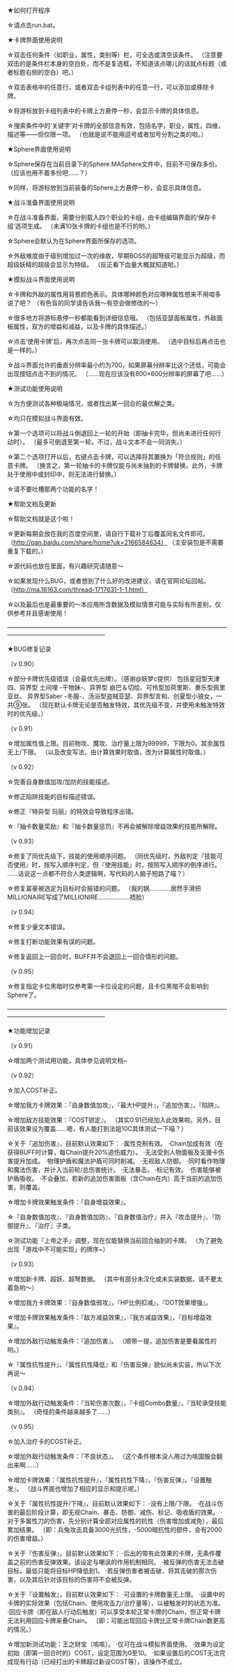 ★如何打开程序

☆请点击run.bat。

★卡牌界面使用说明

☆双击任何条件（如职业，属性，类别等）栏，可全选或清空该条件。
（注意要双击的是条件栏本身的空白处，而不是复选框，不知道该点哪儿的话就点标题（或者标题右侧的空白）吧。）

☆双击表格中的任意行，或者双击卡组列表中的任意一行，可以添加或移除卡牌。

☆将游标放到卡组列表中的卡牌上方悬停一秒，会显示卡牌的具体信息。

☆搜索条件中的‘关键字’对卡牌的全部信息有效，包括名字，职业，属性，四维，描述等——但仅限一项。
（也就是说不能用逗号或者加号分割之类的啦。）

★Sphere界面使用说明

☆Sphere保存在当前目录下的Sphere.MASphere文件中，目前不可保存多份。
（应该也用不着多份吧……？）

☆同样，将游标放到当前装备的Sphere上方悬停一秒，会显示具体信息。

★战斗准备界面使用说明

☆在战斗准备界面，需要分别载入四个职业的卡组，由卡组编辑界面的‘保存卡组’选项生成。
（未满10张卡牌的卡组也是不行的哟。）

☆Sphere会默认为在Sphere界面所保存的选项。

☆外敌难度由于级别增加过一次的缘故，早期BOSS的超弩级可能显示为超级，而超级妖精的超级会显示为特级。
（反正看下血量大概就知道啦。）

★模拟战斗界面使用说明

☆卡牌和外敌的属性用背景颜色表示。具体哪种颜色对应哪种属性想来不用咱多说了吧？
（有色盲的同学请告诉我～有空会做修改的～）

☆很多地方将游标悬停一秒都能看到详细信息哦。
（包括亚瑟面板属性，外敌面板属性，双方的增益和减益，以及卡牌的具体描述。）

☆点击‘使用卡牌’后，再次点击同一张卡牌可以取消使用。
（选中目标后再点击也是一样的。）

☆战斗界面允许的垂直分辨率最小约为700，如果屏幕分辨率比这个还低，可能会出现按钮点击不到的情况。
（……现在应该没有800×600分辨率的屏幕了吧……）

★测试功能使用说明

☆为方便测试各种极端情况，或者找出某一回合的最优解之类。

☆均只在模拟战斗界面有效。

☆第一个选项可以将战斗倒退回上一轮的开始（即抽卡完毕，但尚未进行任何行动时）。
（最多可倒退至第一轮。不过，战斗文本不会一同消失。）

☆第二个选项打开以后，右键点击卡牌，可以选择将其置换为「符合规则」的任意卡牌。
（换言之，第一轮抽卡的卡牌仅能与尚未抽到的卡牌替换。此外，卡牌处于使用中或封印中，则无法进行替换。）

☆请不要吐槽那两个功能的名字！

★帮助文档及更新

☆帮助文档就是这个啦！

☆更新每期会放在我的百度空间里，请自行下载补丁后覆盖同名文件即可。
（http://pan.baidu.com/share/home?uk=2166584634）
（主安装包是不需要重复下载的。）

☆源代码也放在里面，有兴趣研究请随意～

☆如果发现什么BUG，或者想到了什么好的改进建议，请在官网论坛回帖。
（http://ma.16163.com/thread-1717631-1-1.html）

☆以及最后也是最重要的～本应用所含数据及模拟情景可能与实际有所差别，仅供参考并且感谢使用！


————————————————————————————————————————————————————

★BUG修复记录

（v 0.90）

☆部分卡牌优先级错误（会最优先出牌）。（感谢@妖梦c提供）
包括星冠型天津四、异界型 土间埋 -干物妹-、异界型 崩巴＆切绘、可怜型加荷里斯、奏乐型佩里亚丝、
异界型Saber -冬服-、汤浴型盗贼亚瑟、异界型言和、创夏型小狼女，一共⑨张。
（现在默认卡牌无论是否触发特效，其优先级不变，并使用未触发特效时的优先级。）

（v 0.91）

☆增加属性值上限。目前物攻、魔攻、治疗量上限为99999，下限为0。其余属性无上/下限。
（以及改变写法，由计算效果时取值，改为计算属性时取值。）

（v 0.92）

☆完善自身数值加攻/加防的技能描述。

☆修正陷阱技能的目标描述错误。

☆修正『特异型 玛丽』的特效会导致程序出错。

☆『抽卡数量奖励』和『抽卡数量惩罚』不再会被解除增益效果的技能所解除。

（v 0.93）

☆修复了同优先级下，技能的使用顺序问题。
（同优先级时，外敌判定『技能可否使用』时，按写入顺序判定，但『使用技能』时，按照写入顺序的倒序进行。
……话说这一点都不符合人类逻辑啊，写代码的人脑子短路了喵？）

☆修复富豪被选定为目标时会报错的问题。
（我的锅…………居然手滑把MILLIONAIRE写成了MILLIONIRE………………捂脸）

（v 0.94）

☆修复少量文本错误。

☆修复打断功能效果有误的问题。

☆修复返回上一回合时，BUFF并不会退回上一回合情形的问题。

（v 0.95）

☆修复指定卡位黑暗时仅参考第一卡位设定的问题，且卡位黑暗不会影响到Sphere了。

————————————————————————————————————————————————————

★功能增加记录

（v 0.91）

☆增加两个测试用功能，具体参见说明文档~

（v 0.92）

☆加入COST补正。

☆增加我方卡牌效果：『自身数值加攻』，『最大HP提升』，『追加伤害』，『陷阱』。

☆增加敌方技能效果：『COST锁定』。
（其实0.91已经加入此效果啦。另外，目前该效果设为覆盖……嗯，有人能打到法姐10C具体测试一下喵？）

☆关于『追加伤害』，目前默认效果如下：
·属性克制有效。
·Chain加成有效（在获得BUFF时计算，每Chain提升20%追伤威力）。
·无法受到人物面板及支援卡伤害提升加成。
·物理护盾和魔法护盾可同时削减。
·无视敌人防御。
·同时看作物理和魔法伤害，并计入当前轮/总伤害统计。
·无法暴击。
·标记有效。
·伤害能够被护盾吸收。
·不会叠加，若新的追加伤害面板（含Chain在内）高于当前的追加伤害，则覆盖。

☆增加卡牌效果触发条件：『自身增益效果』。

☆『自身数值加攻』、『自身数值加防』、『自身数值治疗』并入『攻击提升』、『防御提升』、『治疗』子类。

☆测试功能『上帝之手』调整，现在仅能替换当前回合抽到的卡牌。
（为了避免出现「游戏中不可能实现」的牌序~）

（v 0.93）

☆增加新卡牌、超妖、超弩数据。
（其中有部分未汉化或未实装数据，请不要太着急哟～）

☆增加我方卡牌效果：『自身数值弱攻』，『HP比例扣减』，『DOT效果增强』。

☆增加卡牌效果触发条件：『敌方减益效果』，『我方减益效果』，『目标增益效果』。

☆增加外敌行动触发条件：『追加伤害』。
（顺带一提，追加伤害是要看属性的哟。）

☆『属性抗性提升』、『属性抗性降低』和『伤害反弹』貌似尚未实装，所以下次再说～

（v 0.94）

☆增加外敌行动触发条件：『当轮伤害次数』，『卡组Combo数量』，『当轮承受技能类别』。
（奇怪的条件越来越多了……）

（v 0.95）

☆加入治疗卡的COST补正。

☆增加外敌行动触发条件：『不良状态』。
（这个条件根本没人用过为啥国服会翻出来啊……）

☆增加卡牌效果：『属性抗性提升』，『属性抗性下降』，『伤害反弹』，『设置触发』。
（战斗界面也增加了相应的显示和提示呢。）

☆关于『属性抗性提升/下降』，目前默认效果如下：
·没有上限/下限。
·在战斗伤害的最后阶段计算，即无视Chain、暴击、防御、减伤、标记、吸收盾的效果。
·对于多属性刀的伤害，先分别计算全部对应属性的抗性（伤害增加或减免），最后累加结果。
（即：兵兔攻击具备3000光抗性，-5000暗抗性的部件，会有2000的伤害增益。）

☆关于『伤害反弹』，目前默认效果如下：
·后出的带有此效果的卡牌，无条件覆盖之前的伤害反弹效果。该设定与嘲讽的作用机制相同。
·被反弹的伤害无法击破目标，最低只能将目标HP降低到1。
·若反弹伤害者被击破，将其击破的那次伤害，以及其后针对该目标的伤害将不会被反弹。

☆关于『设置触发』，目前默认效果如下：
·可设置的卡牌数量无上限。
·设置中的卡牌的实际效果（包括Chain、使用攻击力/治疗量等），以被触发时的状态为准。
·回应卡牌（即在敌人行动后触发）可以享受本轮正常卡牌的Chain，但正常卡牌无法利用回应卡牌来叠Chain。
（即：可能出现回应卡牌比正常卡牌Chain数更高的情况。）

☆增加新测试功能：王之财宝（咳咳）。
·仅可在战斗模拟界面使用。
·效果为设定初始（即第一回合时的）COST，设定范围为0至10。
·如果设置后的COST无法完成现有行动（已经打出的卡牌超过新设COST等），该操作不成立。

